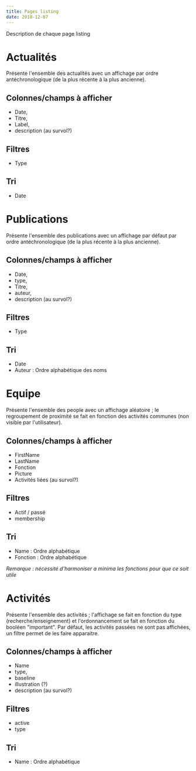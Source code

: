 ```yaml
---
title: Pages listing
date: 2018-12-07
---
```

Description de chaque page listing

# Actualités
Présente l'ensemble des actualités avec un affichage par ordre antéchronologique (de la plus récente à la plus ancienne).

## Colonnes/champs à afficher
- Date,
- Titre,
- Label,
- description (au survol?)

## Filtres
- Type

## Tri
- Date


# Publications
Présente l'ensemble des publications avec un affichage par défaut par ordre antéchronologique (de la plus récente à la plus ancienne).

## Colonnes/champs à afficher
- Date,
- type,
- Titre,
- auteur,
- description (au survol?)

## Filtres
- Type

## Tri
- Date
- Auteur : Ordre alphabétique des noms

# Equipe
Présente l'ensemble des people avec un affichage aléatoire ; le regroupement de proximité se fait en fonction des activités communes (non visible par l'utilisateur).

## Colonnes/champs à afficher
- FirstName
- LastName
- Fonction
- Picture
- Activités liées (au survol?)

## Filtres
- Actif / passé
- membership

## Tri
- Name : Ordre alphabétique
- Fonction : Ordre alphabétique

_Remarque : nécessité d'harmoniser a minima les fonctions pour que ce soit utile_

# Activités
Présente l'ensemble des activités ; l'affichage se fait en fonction du type (recherche/enseignement) et l'ordonnancement se fait en fonction du booléen "important".
Par défaut, les activités passées ne sont pas affichées, un filtre permet de les faire apparaitre.

## Colonnes/champs à afficher
- Name
- type,
- baseline
- illustration (?)
- description (au survol?)

## Filtres
- active
- type

## Tri
- Name : Ordre alphabétique
